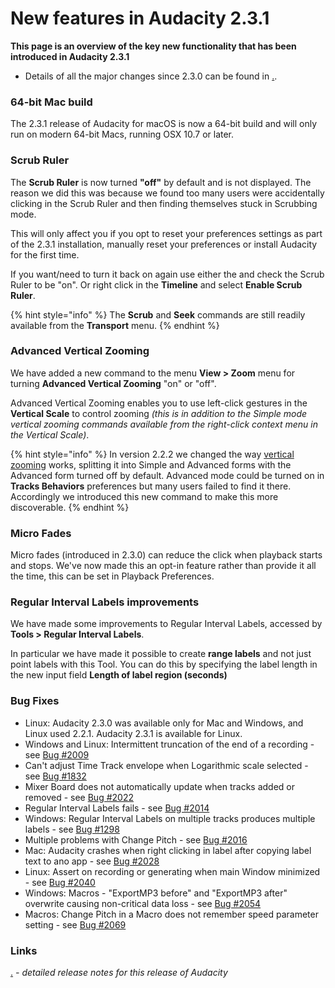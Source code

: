 # New features in Audacity 2.3.1

**This page is an overview of the key new functionality that has been introduced in Audacity 2.3.1**

* Details of all the major changes since 2.3.0 can be found in [.](./ "mention").

### 64-bit Mac build

The 2.3.1 release of Audacity for macOS is now a 64-bit build and will only run on modern 64-bit Macs, running OSX 10.7 or later.

### Scrub Ruler

The **Scrub Ruler** is now turned **"off"** by default and is not displayed. The reason we did this was because we found too many users were accidentally clicking in the Scrub Ruler and then finding themselves stuck in Scrubbing mode.

This will only affect you if you opt to reset your preferences settings as part of the 2.3.1 installation, manually reset your preferences or install Audacity for the first time.

If you want/need to turn it back on again use either the and check the Scrub Ruler to be "on". Or right click in the **Timeline** and select **Enable Scrub Ruler**.

{% hint style="info" %}
The **Scrub** and **Seek** commands are still readily available from the **Transport** menu.
{% endhint %}

### Advanced Vertical Zooming

We have added a new command to the menu **View > Zoom** menu for turning **Advanced Vertical Zooming** "on" or "off".

Advanced Vertical Zooming enables you to use left-click gestures in the **Vertical Scale** to control zooming _(this is in addition to the Simple mode vertical zooming commands available from the right-click context menu in the Vertical Scale)_.

{% hint style="info" %}
In version 2.2.2 we changed the way [vertical zooming](https://wiki.audacityteam.org/wiki/Release\_Notes\_2.2.2#Vertical\_Zooming\_changes) works, splitting it into Simple and Advanced forms with the Advanced form turned off by default. Advanced mode could be turned on in **Tracks Behaviors** preferences but many users failed to find it there. Accordingly we introduced this new command to make this more discoverable.
{% endhint %}

### Micro Fades

Micro fades (introduced in 2.3.0) can reduce the click when playback starts and stops. We've now made this an opt-in feature rather than provide it all the time, this can be set in Playback Preferences.

### Regular Interval Labels improvements

We have made some improvements to Regular Interval Labels, accessed by **Tools > Regular Interval Labels**.

In particular we have made it possible to create **range labels** and not just point labels with this Tool. You can do this by specifying the label length in the new input field **Length of label region (seconds)**

### Bug Fixes

* Linux: Audacity 2.3.0 was available only for Mac and Windows, and Linux used 2.2.1. Audacity 2.3.1 is available for Linux.
* Windows and Linux: Intermittent truncation of the end of a recording - see [Bug #2009](https://bugzilla.audacityteam.org/show\_bug.cgi?id=2009)
* Can't adjust Time Track envelope when Logarithmic scale selected - see [Bug #1832](https://bugzilla.audacityteam.org/show\_bug.cgi?id=1832)
* Mixer Board does not automatically update when tracks added or removed - see [Bug #2022](https://bugzilla.audacityteam.org/show\_bug.cgi?id=2022)
* Regular Interval Labels fails - see [Bug #2014](https://bugzilla.audacityteam.org/show\_bug.cgi?id=2014)
* Windows: Regular Interval Labels on multiple tracks produces multiple labels - see [Bug #1298](https://bugzilla.audacityteam.org/show\_bug.cgi?id=1298)
* Multiple problems with Change Pitch - see [Bug #2016](https://bugzilla.audacityteam.org/show\_bug.cgi?id=2016)
* Mac: Audacity crashes when right clicking in label after copying label text to ano app - see [Bug #2028](https://bugzilla.audacityteam.org/show\_bug.cgi?id=2028)
* Linux: Assert on recording or generating when main Window minimized - see [Bug #2040](https://bugzilla.audacityteam.org/show\_bug.cgi?id=2040)
* Windows: Macros - "ExportMP3 before" and "ExportMP3 after" overwrite causing non-critical data loss - see [Bug #2054](https://bugzilla.audacityteam.org/show\_bug.cgi?id=2054)
* Macros: Change Pitch in a Macro does not remember speed parameter setting - see [Bug #2069](https://bugzilla.audacityteam.org/show\_bug.cgi?id=2069)

### Links

[.](./ "mention") _- detailed release notes for this release of Audacity_
